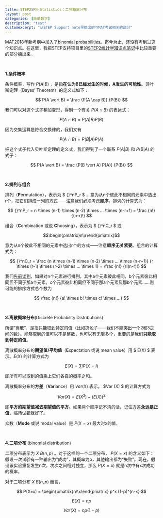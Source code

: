 ```yaml
---
title: STEP2SPN-Statistics：二项概率分布
layout: post
categories: [简单数学]
description: "test"
customexcerpt: "从STEP Support note里摘出的与MAT考试相关的部分"
---
```


MAT2018年新考纲中加入了binomial probabilities。迄今为止，还没有考到过这个知识点。在这里，我把STEP支持项目里的[STEP2统计学知识点笔记](https://maths.org/step/sites/maths.org.step/files/s2s3/Statistics_topic_notes_2019_1.pdf)中比较重要的部分摘出来。

&nbsp;  

__1.条件概率__

条件概率，写作 $P(A \vert B)$ ，是指**在认为B已经发生的时候，A发生的可能性**。贝叶斯定理（Bayes’ Theorem）的定义式如下：

$$ P(A \vert B) = \frac {P(A \cap B)} {P(B)} $$

我们可以对这个式子稍加变形，得到一个有关 $P(A \cap B)$ 的表达式：

$$ P(A \cap B) = P(A \vert B) P(B) $$

因为交集运算是符合交换律的，我们又有

$$ P(A \cap B) = P(B \vert A) P(A) $$

把这个式子代入贝叶斯定理的定义式，我们得到了一个联系 $P(A \vert B)$ 和 $P(B \vert A)$ 的式子：

$$ P(A \vert B) = \frac {P(B \vert A) P(A)} {P(B)} $$

&nbsp;  

__2.排列与组合__

排列（**P**ermutation），表示为 $ {}^nP_r $ ，意为从n个彼此不相同的元素中选出r个，把它们排成一列的方式——注意我们必须考虑**顺序**。排列的计算式为： 

$$ {}^nP_r = n \times (n-1) \times (n-2) \times ... \times (n-r+1) = \frac {n!} {(n-r)!} $$

组合（**C**ombination 或说 **C**hoosing），表示为 $ {}^nC_r $ 或 

$$\begin{pmatrix}n\\r\end{pmatrix}$$

意为从n个彼此不相同的元素中选出r个的方式——注意**顺序无关紧要**。组合的计算式为：

$$ {}^nC_r = \frac {n \times (n-1) \times (n-2) \times ... \times (n-r+1)} {r \times (r-1) \times (r-2) \times ... \times 1} = \frac {n!} {r!(n-r)!} $$

我们[先前谈到](https://amusedlymanthano.github.io/2020/10/30/STEPSPA6.html)，如果对n个元素进行排列，其中a个元素彼此相同，b个元素彼此相同但不同于那a个元素，c个元素彼此相同但不同于那a个元素及那b个元素……则可能的排序方式总个数为

$$ \frac {n!} {a! \times b! \times c! \times ...} $$

&nbsp;  

__3.离散概率分布__(Discrete Probability Distributions)

所谓“离散”，是指只能取到特定的值（比如掷骰子——我们不能掷出一个2和3之间的数）。能够取到的值可以不是整数，也可以有无限多个，重要的是我们**只能取到特定的值**。

离散概率分布的**期望值/平均值**（**E**xpectation 或说 mean value）用 $ E(X) $ 表示。$E(X)$ 的计算方式为

$$ E(X) =  \sum i  P(X=i) $$

即所有可以取到的值乘上它们各自的概率之和。

离散概率分布的**方差**（**Var**iance）用 $Var(X)$ 表示。 $Var (X) $ 的计算方式为

$$ Var (X) = E(X^2) - \left( E(X) \right)^2 $$

即**平方的期望值减去期望值的平方**。如果两个顺序记不清的话，记住方差**永远是正值**，临场试错就好了。

众数（**Mode** 或说 modal value）是 $P(X=x)$ 最大时x的值。

&nbsp;  

__4.二项分布__ (binomial distribution)

二项分布表示为 $X ~ B(n,p)$ 。对于这样的一个二项分布， $P(X=x)$ 的含义如下：假设一次试验有一种输出为“成功”，其概率为p，其他输出都为“失败”。现在，假设该实验重复发生n次，次次之间相对独立，那么 $P(X=x)$ 就是n次中有x次成功的概率。

对于二项分布 $X ~ B(n,p)$ 而言，

 $$ P(X=x) = \begin{pmatrix}n\\x\end{pmatrix} p^x (1-p)^{n-x} $$ 
 
 $$ E(X) = np $$
 
 $$ Var(X) = np(1-p) $$

 
